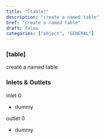 ```yaml
---
title: "[table]"
description: "create a named table"
bref: "create a named table"
draft: false
categories: ["object", "GENERAL"]
---
```


### [table]

create a named table

### Inlets & Outlets

inlet 0

 - dummy

outlet 0

 - dummy
 
